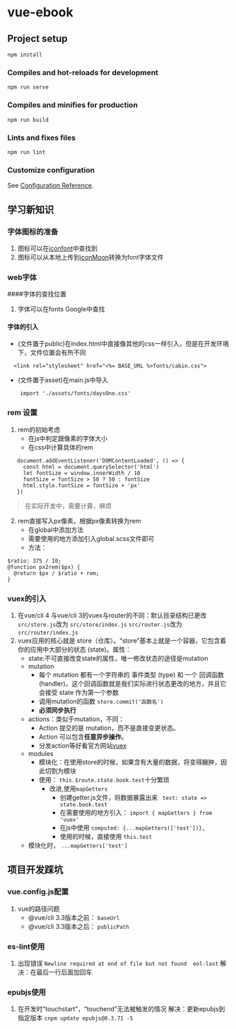 # vue-ebook

## Project setup
```
npm install
```

### Compiles and hot-reloads for development
```
npm run serve
```

### Compiles and minifies for production
```
npm run build
```

### Lints and fixes files
```
npm run lint
```

### Customize configuration
See [Configuration Reference](https://cli.vuejs.org/config/).
## 学习新知识
### 字体图标的准备
1. 图标可以在[iconfont](https://www.iconfont.cn/search/index?q=close)中查找到
2. 图标可以从本地上传到[iconMoon](https://icomoon.io/app/#/select/font)转换为font字体文件
### web字体
####字体的查找位置
1. 字体可以在fonts Google中查找
#### 字体的引入
- (文件置于public)在index.html中直接像其他的css一样引入，但是在开发环境下，文件位置会有所不同
```
  <link rel="stylesheet" href="<%= BASE_URL %>fonts/cabin.css">
```
- (文件置于asset)在main.js中导入
```
    import './assets/fonts/daysOne.css'
```
### rem 设置
1. rem的初始考虑
    - 在js中判定跟像素的字体大小
    - 在css中计算具体的rem
```
   document.addEventListener('DOMContentLoaded', () => {
     const html = document.querySelector('html')
     let fontSize = window.innerWidth / 10
     fontSize = fontSize > 50 ? 50 : fontSize
     html.style.fontSize = fontSize + 'px'
   })
```
> 在实际开发中，需要计算，麻烦
2. rem直接写入px像素，根据px像素转换为rem
    - 在global中添加方法
    - 需要使用的地方添加引入global.scss文件即可
    - 方法：
```
$ratio: 375 / 10;
@function px2rem($px) {
  @return $px / $ratio + rem;
}
```
### vuex的引入
1. 在vue/cli 4 与vue/cli 3的vuex与router的不同：默认目录结构已更改
    `src/store.js`改为 `src/store/index.js`
    `src/router.js`改为 `src/router/index.js`
2. vuex应用的核心就是 store（仓库）。“store”基本上就是一个容器，它包含着你的应用中大部分的状态 (state)。属性：
    - state:不可直接改变state的属性，唯一修改状态的途径是mutation
    - mutation
        - 每个 mutation 都有一个字符串的 事件类型 (type) 和 一个 回调函数 (handler)。这个回调函数就是我们实际进行状态更改的地方，并且它会接受 state 作为第一个参数
        - 调用mutation的函数 `store.commit('函数名')`
        -  **必须同步执行**
    - actions：类似于mutation，不同：
        - Action 提交的是 mutation，而不是直接变更状态。
        - Action 可以包含**任意异步操作**。
        - 分发action等好看官方网站[vuex](https://vuex.vuejs.org/zh/guide/actions.html)
    - modules
        - 模块化：在使用store的时候，如果含有大量的数据，将变得臃肿，因此切割为模块
        - 使用： `this.$route.state.book.test`十分繁琐
            - 改进,使用`mapGetters`
                - 创建getter.js文件，将数据暴露出来 ` test: state => state.book.test`
                - 在需要使用的地方引入： `import { mapGetters } from 'vuex'`
                - 在js中使用
                `computed: {...mapGetters(['test'])},`
                - 使用的时候，直接使用 `this.test`
    - 模块化时， `...mapGetters['test']`
                 
## 项目开发踩坑
### vue.config.js配置
1. vue的路径问题
    - @vue/cli 3.3版本之前： `baseUrl`
    - @vue/cli 3.3版本之后： `publicPath`
### es-lint使用
1. 出现错误 `Newline required at end of file but not found  eol-last`
    解决：在最后一行后面加回车
### epubjs使用
1. 在开发时“touchstart”，“touchend”无法被触发的情况
    解决：更新epubjs到指定版本 `cnpm update epubjs@0.3.71 -S`
